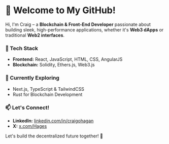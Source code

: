 # 🚀 Welcome to My GitHub!  

Hi, I'm Craig – a **Blockchain & Front-End Developer** passionate about building sleek, high-performance applications, whether it's **Web3 dApps** or traditional **Web2 interfaces**.  

### 🔧 Tech Stack  
- **Frontend:** React, JavaScript, HTML, CSS, AngularJS
- **Blockchain:** Solidity, Ethers.js, Web3.js  

### 🌱 Currently Exploring  
- Next.js, TypeScript & TailwindCSS  
- Rust for Blockchain Development  

### 📫 Let's Connect!  
- **LinkedIn:** [linkedin.com/in/craigohagan](https://linkedin.com/in/craigohagan)  
- **X:** [x.com/Hages](https://x.com/Hages)  

Let's build the decentralized future together! 🚀  

